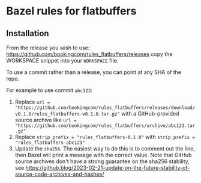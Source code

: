 # Bazel rules for flatbuffers

## Installation

From the release you wish to use:
<https://github.com/bookingcom/rules_flatbuffers/releases>
copy the WORKSPACE snippet into your `WORKSPACE` file.

To use a commit rather than a release, you can point at any SHA of the repo.

For example to use commit `abc123`:

1. Replace `url = "https://github.com/bookingcom/rules_flatbuffers/releases/download/v0.1.0/rules_flatbuffers-v0.1.0.tar.gz"` with a GitHub-provided source archive like `url = "https://github.com/bookingcom/rules_flatbuffers/archive/abc123.tar.gz"`
1. Replace `strip_prefix = "rules_flatbuffers-0.1.0"` with `strip_prefix = "rules_flatbuffers-abc123"`
1. Update the `sha256`. The easiest way to do this is to comment out the line, then Bazel will
   print a message with the correct value. Note that GitHub source archives don't have a strong
   guarantee on the sha256 stability, see
   <https://github.blog/2023-02-21-update-on-the-future-stability-of-source-code-archives-and-hashes/>
